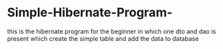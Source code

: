 # Simple-Hibernate-Program-
this is the hibernate program for the beginner in which one dto and dao is present which create the simple table and add the data to database
